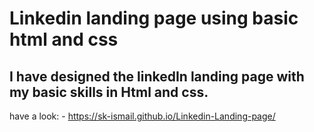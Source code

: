 # Linkedin landing page using basic html and css
## I have designed the linkedIn landing page with my basic skills in Html and css.

have a look: - https://sk-ismail.github.io/Linkedin-Landing-page/
